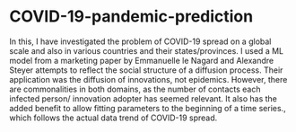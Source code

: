 # COVID-19-pandemic-prediction
In this, I have investigated the problem of COVID-19 spread on a global scale and also in various countries and their states/provinces. I used a ML model from a marketing paper by Emmanuelle le Nagard and Alexandre Steyer attempts to reflect the social structure of a diffusion process. Their application was the diffusion of innovations, not epidemics. However, there are commonalities in both domains, as the number of contacts each infected person/ innovation adopter has seemed relevant. It also has the added benefit to allow fitting parameters to the beginning of a time series., which follows the actual data trend of COVID-19 spread.
